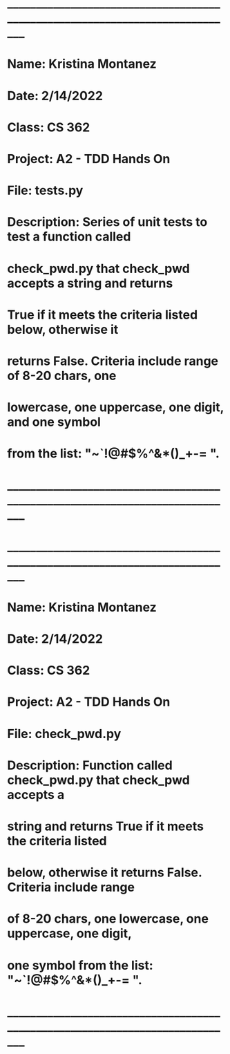 # _____________________________________________________________________________
# Name:             Kristina Montanez
# Date:             2/14/2022
# Class:            CS 362
# Project:          A2 - TDD Hands On
# File:             tests.py
# Description:      Series of unit tests to test a function called
#                   check_pwd.py that check_pwd accepts a string and returns
#                   True if it meets the criteria listed below, otherwise it
#                   returns False. Criteria include range of 8-20 chars, one
#                   lowercase, one uppercase, one digit, and one symbol
#                   from the list: "~`!@#$%^&*()_+-= ".
# _____________________________________________________________________________


# _____________________________________________________________________________
# Name:             Kristina Montanez
# Date:             2/14/2022
# Class:            CS 362
# Project:          A2 - TDD Hands On
# File:             check_pwd.py
# Description:      Function called check_pwd.py that check_pwd accepts a
#                   string and returns True if it meets the criteria listed
#                   below, otherwise it returns False. Criteria include range
#                   of 8-20 chars, one lowercase, one uppercase, one digit,
#                   one symbol from the list: "~`!@#$%^&*()_+-= ".
# _____________________________________________________________________________
